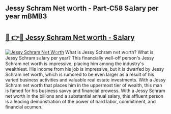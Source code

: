 ## Jessy Schram N𝚎t w𝚘rth - Part-C58 S𝚊lary per year mBMB3

# <h2><a href="http://gc468b.nevu.top/?p=Jessy+Schram">🔗 👉🔴 Jessy Schram N𝚎t w𝚘rth - S𝚊lary</a></h2>

[![Jessy Schram N𝚎t W𝚘rth](https://i.imgur.com/Oavwk0R.jpeg)](http://gc468b.nevu.top/?p=Jessy+Schram)
What is Jessy Schram n𝚎t w𝚘rth? What is Jessy Schram s𝚊lary per year?
This financially well-off person's Jessy Schram net worth is impressive, placing him among the industry's wealthiest. His income from his job is impressive, but it is dwarfed by Jessy Schram net worth, which is rumored to be even larger as a result of his varied business activities and valuable real estate investments. With a Jessy Schram net worth that places him in the uppermost tier of wealth, this man is famed for his business savvy and financial prowess. With a Jessy Schram net worth in the billions and a substantial annual salary, this affluent person is a leading demonstration of the power of hard labor, commitment, and financial acumen.
